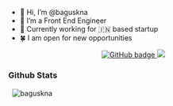 - 👋 Hi, I’m @baguskna
- 👀 I’m a Front End Engineer
- 🍇 Currently working for 🇮🇳 based startup
- 🍀 I am open for new opportunities

<p align="center">
  <a href="https://github.com/baguskna?tab=followers">
    <img src="https://img.shields.io/github/followers/baguskna?label=Followers&logo=GitHub&style=for-the-badge" alt="GitHub badge" />
  </a>
  <a href="http://twitter.com/baguskna">
    <img src="https://img.shields.io/twitter/follow/f2aldi?label=Twitter&logo=twitter&style=for-the-badge" />
  </a>
</p>

### Github Stats
<p>&nbsp;
    <img align="center" src="https://github-readme-stats.vercel.app/api?username=baguskna&show_icons=true" alt="baguskna" />
</p>
<!---
baguskna/baguskna is a ✨ special ✨ repository because its `README.md` (this file) appears on your GitHub profile.
You can click the Preview link to take a look at your changes.
--->
